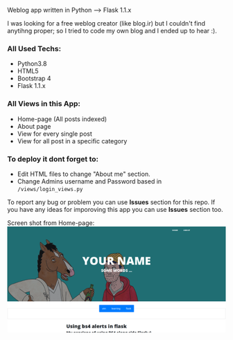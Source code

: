 Weblog app written in Python --> Flask 1.1.x

I was looking for a free weblog creator (like blog.ir) but I couldn't find anytihng proper; so I tried to code my own blog and I ended up to hear :).


### All Used Techs:
* Python3.8
* HTML5
* Bootstrap 4
* Flask 1.1.x

### All Views in this App:
* Home-page (All posts indexed)
* About page
* View for every single post
* View for all post in a specific category

### To deploy it dont forget to:
* Edit HTML files to change "About me" section.
* Change Admins username and Password based in ```/views/login_views.py```

To report any bug or problem you can use __Issues__ section for this repo.
If you have any ideas for imporoving this app you can use __Issues__ section too.


Screen shot from Home-page:
![ss1-alt](https://raw.githubusercontent.com/mohsenFN/blog-system-/master/screen-shot/home_page.png)
